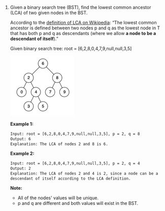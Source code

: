 1. Given a binary search tree (BST), find the lowest common ancestor (LCA) of two given nodes in the BST.

   According to the [definition of LCA on Wikipedia](https://en.wikipedia.org/wiki/Lowest_common_ancestor): “The lowest common ancestor is defined between two nodes p and q as the lowest node in T that has both p and q as descendants (where we allow **a node to be a descendant of itself**).”

   Given binary search tree:  root = [6,2,8,0,4,7,9,null,null,3,5]

    ![binarysearchtree_improved](./binarysearchtree_improved.png)

   **Example 1:**

   ```
   Input: root = [6,2,8,0,4,7,9,null,null,3,5], p = 2, q = 8
   Output: 6
   Explanation: The LCA of nodes 2 and 8 is 6.

   ```

   **Example 2:**

   ```
   Input: root = [6,2,8,0,4,7,9,null,null,3,5], p = 2, q = 4
   Output: 2
   Explanation: The LCA of nodes 2 and 4 is 2, since a node can be a descendant of itself according to the LCA definition.

   ```

    

   **Note:**

   - All of the nodes' values will be unique.
   - p and q are different and both values will exist in the BST.